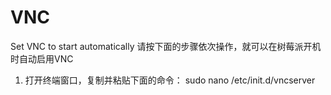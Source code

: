 # VNC
Set VNC to start automatically
请按下面的步骤依次操作，就可以在树莓派开机时自动启用VNC
1. 打开终端窗口，复制并粘贴下面的命令：
sudo nano /etc/init.d/vncserver
